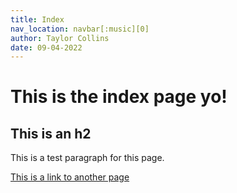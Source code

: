 ```yaml
---
title: Index
nav_location: navbar[:music][0]
author: Taylor Collins
date: 09-04-2022
---
```


# This is the index page yo!

## This is an h2

This is a test paragraph for this page.

[This is a link to another page](about-me.html)
